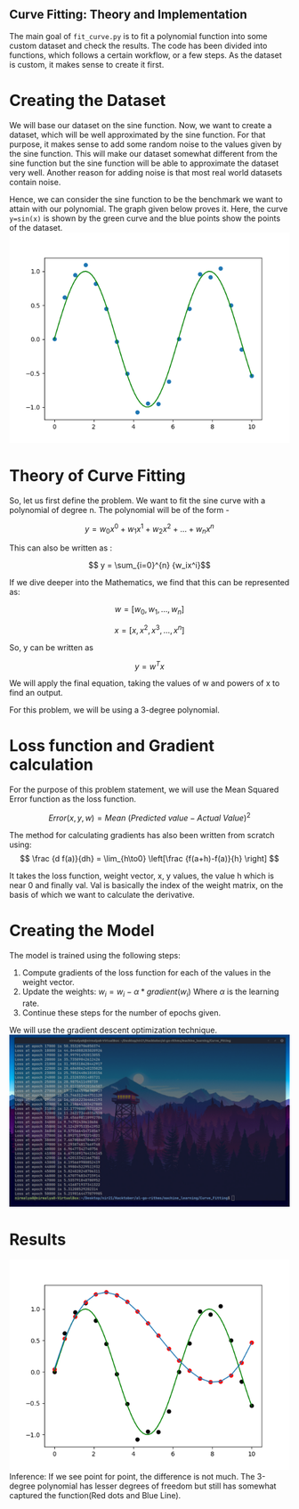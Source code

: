 ## Curve Fitting: Theory and Implementation

The main goal of `fit_curve.py` is to fit a polynomial function into some custom dataset and check the results. The code has been divided into functions, which follows a certain workflow, or a few steps. As the dataset is custom, it makes sense to create it first.

# Creating the Dataset
We will base our dataset on the sine function. Now, we want to create a dataset, which will be well approximated by the sine function. For that purpose, it makes sense to add some random noise to the values given by the sine function. This will make our dataset somewhat different from the sine function but the sine function will be able to approximate the dataset very well. Another reason for adding noise is that most real world datasets contain noise.

Hence, we can consider the sine function to be the benchmark we want to attain with our polynomial. The graph given below proves it. Here, the curve `y=sin(x)` is shown by the green curve and the blue points show the points of the dataset. 
![](Data.png)

# Theory of Curve Fitting

So, let us first define the problem. We want to fit the sine curve with a polynomial of degree n. The polynomial will be of the form - 

$$ y = w_0 x^0+w_1x^1+w_2x^2+\dots+w_nx^n $$

This can also be written as :

$$ y = \sum_{i=0}^{n} {w_ix^i}$$

If we dive deeper into the Mathematics, we find that this can be represented as:

$$ w =  [w_0, w_1,\dots,w_n]$$

$$ x =  [x, x^2,x^3,\dots,x^n]$$

So, y can be written as

$$ y = w^Tx   $$


We will apply the final equation, taking the values of w and powers of x to find an output.

For this problem, we will be using a 3-degree polynomial.

# Loss function and Gradient calculation
For the purpose of this problem statement, we will use the  Mean Squared Error function as the loss function.

$$ Error(x,y,w) = Mean\ (Predicted\ value - Actual\ Value )^2 $$

The method for calculating gradients has also been written from scratch using:
$$ \frac {d f(a)}{dh} =   \lim_{h\to0} \left[\frac {f(a+h)-f(a)}{h} \right]  $$

It takes the loss function, weight vector, x, y values, the value h which is near 0 and finally val. Val is basically the index of the weight matrix, on the basis of which we want to calculate the derivative.

# Creating the Model
The model is trained using the following steps: 
1. Compute gradients of the loss function for each of the values in the weight vector.
2. Update the weights: $w_i = w_i - \alpha*gradient(w_i)$ Where $\alpha$ is the learning rate.
3. Continue these steps for the number of epochs given.

We will use the gradient descent optimization technique.
![](model.png)

# Results
![](Result.png)
Inference: If we see point for point, the difference is not much. The 3-degree polynomial has lesser degrees of freedom but still has somewhat captured the function(Red dots and Blue Line).
